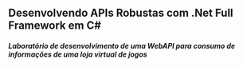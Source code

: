 <h2><b>Desenvolvendo APIs Robustas com .Net Full Framework em C#</b></h2>
<h5>Laboratório de desenvolvimento de uma WebAPI para consumo de informações de uma loja virtual de jogos</h5>
